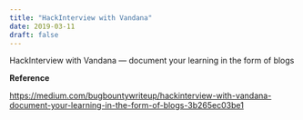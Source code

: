 ```yaml
---
title: "HackInterview with Vandana"
date: 2019-03-11
draft: false
---
```


HackInterview with Vandana — document your learning in the form of blogs

**Reference**

https://medium.com/bugbountywriteup/hackinterview-with-vandana-document-your-learning-in-the-form-of-blogs-3b265ec03be1